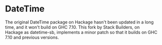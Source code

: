 # DateTime

The original DateTime package on Hackage hasn't been updated in a long
time, and it won't build on GHC 7.10. This fork by Stack Builders, on
Hackage as datetime-sb, implements a minor patch so that it builds on
GHC 7.10 and previous versions.
